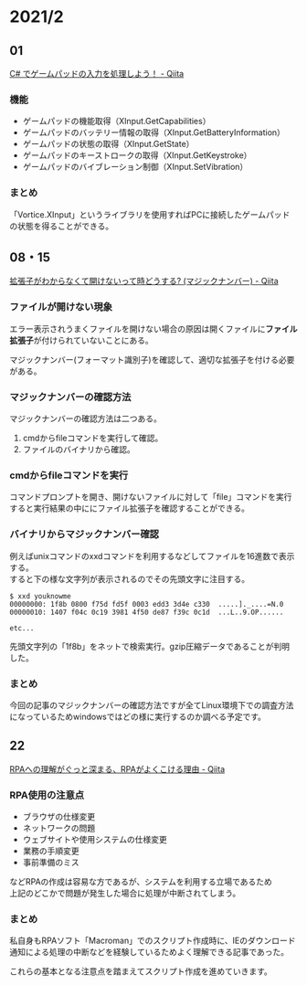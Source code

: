 # 2021/2

## 01
[C\# でゲームパッドの入力を処理しよう！ \- Qiita](https://qiita.com/toydev/items/0af92b2eb2ae5add99de)

### 機能
* ゲームパッドの機能取得（XInput.GetCapabilities）
* ゲームパッドのバッテリー情報の取得（XInput.GetBatteryInformation）
* ゲームパッドの状態の取得（XInput.GetState）
* ゲームパッドのキーストロークの取得（XInput.GetKeystroke）
* ゲームパッドのバイブレーション制御（XInput.SetVibration）

### まとめ
「Vortice.XInput」というライブラリを使用すればPCに接続したゲームパッドの状態を得ることができる。

## 08・15
[拡張子がわからなくて開けないって時どうする? \(マジックナンバー\) \- Qiita](https://qiita.com/riku-shiru/items/e0e1ec37dbf02d1ccf70)

### ファイルが開けない現象

エラー表示されうまくファイルを開けない場合の原因は開くファイルに**ファイル拡張子**が付けられていないことにある。

マジックナンバー(フォーマット識別子)を確認して、適切な拡張子を付ける必要がある。

### マジックナンバーの確認方法
マジックナンバーの確認方法は二つある。
1. cmdからfileコマンドを実行して確認。
2. ファイルのバイナリから確認。

### cmdからfileコマンドを実行
コマンドプロンプトを開き、開けないファイルに対して「file」コマンドを実行すると実行結果の中ににファイル拡張子を確認することができる。

### バイナリからマジックナンバー確認
例えばunixコマンドのxxdコマンドを利用するなどしてファイルを16進数で表示する。  
すると下の様な文字列が表示されるのでその先頭文字に注目する。
```
$ xxd youknowme
00000000: 1f8b 0800 f75d fd5f 0003 edd3 3d4e c330  .....]._....=N.0
00000010: 1407 f04c 0c19 3981 4f50 de87 f39c 0c1d  ...L..9.OP......

etc...
```
先頭文字列の「1f8b」をネットで検索実行。gzip圧縮データであることが判明した。

### まとめ
今回の記事のマジックナンバーの確認方法ですが全てLinux環境下での調査方法になっているためwindowsではどの様に実行するのか調べる予定です。

## 22
[RPAへの理解がぐっと深まる、RPAがよくこける理由 \- Qiita](https://qiita.com/jw-automation/items/836391dfde3fb1ac83d6)

### RPA使用の注意点

* ブラウザの仕様変更
* ネットワークの問題
* ウェブサイトや使用システムの仕様変更
* 業務の手順変更
* 事前準備のミス

などRPAの作成は容易な方であるが、システムを利用する立場であるため  
上記のどこかで問題が発生した場合に処理が中断されてしまう。

### まとめ
私自身もRPAソフト「Macroman」でのスクリプト作成時に、IEのダウンロード通知による処理の中断などを経験しているためよく理解できる記事であった。

これらの基本となる注意点を踏まえてスクリプト作成を進めていきます。
